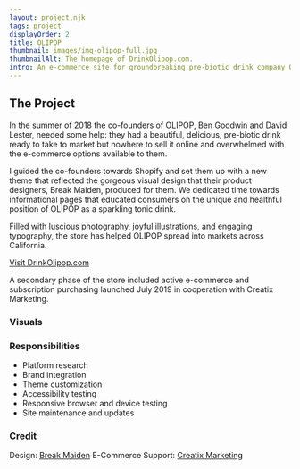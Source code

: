 ```yaml
---
layout: project.njk
tags: project
displayOrder: 2
title: OLIPOP
thumbnail: images/img-olipop-full.jpg
thumbnailAlt: The homepage of DrinkOlipop.com.
intro: An e-commerce site for groundbreaking pre-biotic drink company OLIPOP built around their fresh new brand.
---
```


## The Project

In the summer of 2018 the co-founders of OLIPOP, Ben Goodwin and David Lester, needed some help: they had a beautiful, delicious, pre-biotic drink ready to take to market but nowhere to sell it online and overwhelmed with the e-commerce options available to them.

I guided the co-founders towards Shopify and set them up with a new theme that reflected the gorgeous visual design that their product designers, Break Maiden, produced for them. We dedicated time towards informational pages that educated consumers on the unique and healthful position of OLIPOP as a sparkling tonic drink.

Filled with luscious photography, joyful illustrations, and engaging typography, the store has helped OLIPOP spread into markets across California.

[Visit DrinkOlipop.com](https://drinkolipop.com/)

A secondary phase of the store included active e-commerce and subscription purchasing launched July 2019 in cooperation with Creatix Marketing.

### Visuals

### Responsibilities

- Platform research
- Brand integration
- Theme customization
- Accessibility testing
- Responsive browser and device testing
- Site maintenance and updates

### Credit

Design: [Break Maiden](https://www.breakmaiden.co/olipop)
E-Commerce Support: [Creatix Marketing](http://creatix.io/)
